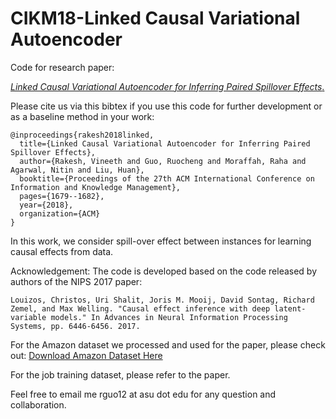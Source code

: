 # CIKM18-Linked Causal Variational Autoencoder
Code for research paper:

[*Linked Causal Variational Autoencoder for Inferring Paired Spillover Effects*.](http://www.public.asu.edu/~rguo12/CIKM18.pdf)

Please cite us via this bibtex if you use this code for further development or as a baseline method in your work:
```
@inproceedings{rakesh2018linked,
  title={Linked Causal Variational Autoencoder for Inferring Paired Spillover Effects},
  author={Rakesh, Vineeth and Guo, Ruocheng and Moraffah, Raha and Agarwal, Nitin and Liu, Huan},
  booktitle={Proceedings of the 27th ACM International Conference on Information and Knowledge Management},
  pages={1679--1682},
  year={2018},
  organization={ACM}
}
```

In this work, we consider spill-over effect between instances for learning causal effects from data.

Acknowledgement:
The code is developed based on the code released by authors of the NIPS 2017 paper:
```
Louizos, Christos, Uri Shalit, Joris M. Mooij, David Sontag, Richard Zemel, and Max Welling. "Causal effect inference with deep latent-variable models." In Advances in Neural Information Processing Systems, pp. 6446-6456. 2017.
```

For the Amazon dataset we processed and used for the paper, please check out:
[Download Amazon Dataset Here](https://drive.google.com/drive/folders/1Ff_GdfjhrDFbZiRW0z81lGJW-cUrYmo1?usp=sharing)

For the job training dataset, please refer to the paper.

Feel free to email me rguo12 at asu dot edu for any question and collaboration.
